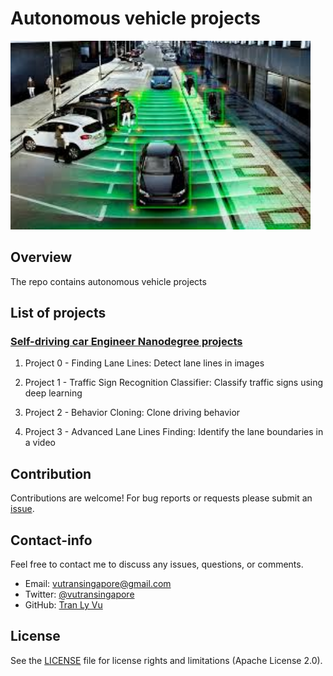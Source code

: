 # **Autonomous vehicle projects**

<img src="img/self-driving-car.jpg" width="480" alt="Combined Image" />

Overview
---
The repo contains autonomous vehicle projects

List of projects
---

### [Self-driving car Engineer Nanodegree projects](https://www.udacity.com/course/self-driving-car-engineer-nanodegree--nd013) 

1. Project 0 - Finding Lane Lines: Detect lane lines in images 

2. Project 1 - Traffic Sign Recognition Classifier: Classify traffic signs using deep learning

3. Project 2 - Behavior Cloning: Clone driving behavior

4. Project 3 - Advanced Lane Lines Finding: Identify the lane boundaries in a video

Contribution
---
Contributions are welcome! For bug reports or requests please submit an [issue](https://github.com/tranlyvu/autonomous-vehicle-projects/issues).

Contact-info
---
Feel free to contact me to discuss any issues, questions, or comments.
*  Email: vutransingapore@gmail.com
*  Twitter: [@vutransingapore](https://twitter.com/vutransingapore)
*  GitHub: [Tran Ly Vu](https://github.com/tranlyvu)

License
---
See the [LICENSE](https://github.com/tranlyvu/autonomous-vehicle-projects/blob/master/LICENSE) file for license rights and limitations (Apache License 2.0).